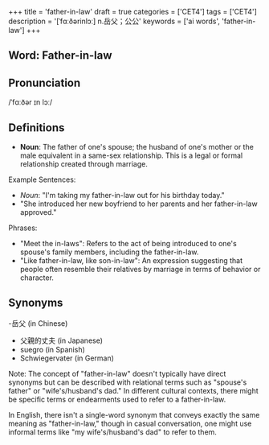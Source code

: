 +++
title = 'father-in-law'
draft = true
categories = ['CET4']
tags = ['CET4']
description = '[ˈfɑːðərinlɔː] n.岳父；公公'
keywords = ['ai words', 'father-in-law']
+++

## Word: Father-in-law

## Pronunciation
/ˈfɑːðər ɪn lɔː/

## Definitions
- **Noun**: The father of one's spouse; the husband of one's mother or the male equivalent in a same-sex relationship. This is a legal or formal relationship created through marriage.

Example Sentences:
- *Noun*: "I'm taking my father-in-law out for his birthday today."
- "She introduced her new boyfriend to her parents and her father-in-law approved."

Phrases:
- "Meet the in-laws": Refers to the act of being introduced to one's spouse's family members, including the father-in-law.
- "Like father-in-law, like son-in-law": An expression suggesting that people often resemble their relatives by marriage in terms of behavior or character.

## Synonyms
-岳父 (in Chinese)
- 父親的丈夫 (in Japanese)
- suegro (in Spanish)
- Schwiegervater (in German)
  
Note: The concept of "father-in-law" doesn't typically have direct synonyms but can be described with relational terms such as "spouse's father" or "wife's/husband's dad." In different cultural contexts, there might be specific terms or endearments used to refer to a father-in-law. 

In English, there isn't a single-word synonym that conveys exactly the same meaning as "father-in-law," though in casual conversation, one might use informal terms like "my wife's/husband's dad" to refer to them.

